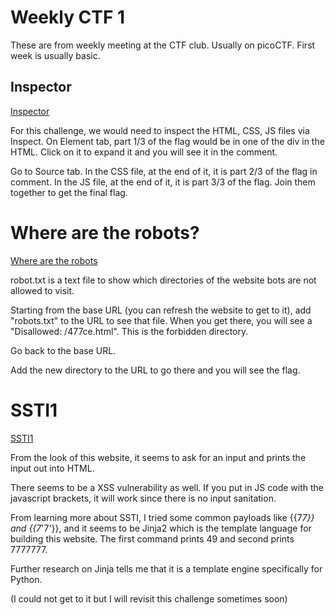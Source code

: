 # Weekly CTF 1
These are from weekly meeting at the CTF club. Usually on picoCTF. 
First week is usually basic. 

## Inspector
[Inspector](https://play.picoctf.org/practice/challenge/18?category=1&page=2&search=)

For this challenge, we would need to inspect the HTML, CSS, JS files via Inspect.
On Element tab, part 1/3 of the flag would be in one of the div in the HTML. Click on it to expand it and you will see it in the comment.

Go to Source tab. In the CSS file, at the end of it, it is part 2/3 of the flag in comment.
In the JS file, at the end of it, it is part 3/3 of the flag.
Join them together to get the final flag.

# Where are the robots?
[Where are the robots](https://play.picoctf.org/practice/challenge/4?category=1&page=1&search=robot)

robot.txt is a text file to show which directories of the website bots are not allowed to visit.

Starting from the base URL (you can refresh the website to get to it), add "robots.txt" to the URL to see that file.
When you get there, you will see a "Disallowed: /477ce.html". This is the forbidden directory.

Go back to the base URL.

Add the new directory to the URL to go there and you will see the flag.

# SSTI1
[SSTI1](https://play.picoctf.org/practice/challenge/492?category=1&page=1&search=ssti)

From the look of this website, it seems to ask for an input and prints the input out into HTML.

There seems to be a XSS vulnerability as well. If you put in JS code with the javascript brackets, it will work
since there is no input sanitation.

From learning more about SSTI, I tried some common payloads like {{7*7}} and {{7*'7'}}, and it seems to be Jinja2 which is the template language for building this website. The first command prints 49 and second prints 7777777.

Further research on Jinja tells me that it is a template engine specifically for Python.

(I could not get to it but I will revisit this challenge sometimes soon)